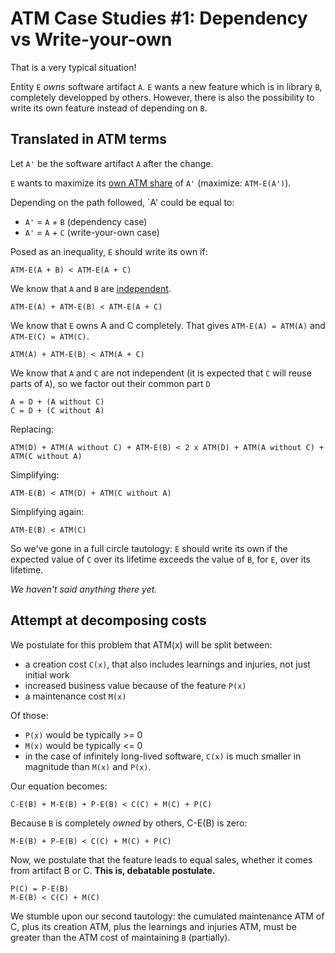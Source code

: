 # ATM Case Studies #1: Dependency vs Write-your-own

That is a very typical situation!

Entity `E` _owns_ software artifact `A`. `E` wants a new feature which is in library `B`, completely developped by others. However, there is also the possibility to write its own feature instead of depending on `B`.


## Translated in ATM terms

Let `A'` be the software artifact `A` after the change.

`E` wants to maximize its [own ATM share](#Who-owns-software?) of `A'` (maximize: `ATM-E(A')`).

Depending on the path followed, `A' could be equal to:
  - `A'` = `A` + `B` (dependency case)
  - `A'` = `A` + `C` (write-your-own case)


Posed as an inequality, `E` should write its own if:
  
    ATM-E(A + B) < ATM-E(A + C)

We know that `A` and `B` are [independent](#Software-Artifacts-as-elementary-unit).

    ATM-E(A) + ATM-E(B) < ATM-E(A + C)

We know that `E` owns A and C completely. That gives `ATM-E(A) = ATM(A)` and `ATM-E(C) = ATM(C)`.

    ATM(A) + ATM-E(B) < ATM(A + C)

We know that `A` and `C` are not independent (it is expected that `C` will reuse parts of `A`), so we factor out their common part `D`

    A = D + (A without C)
    C = D + (C without A)

Replacing:

    ATM(D) + ATM(A without C) + ATM-E(B) < 2 x ATM(D) + ATM(A without C) + ATM(C without A)

Simplifying:

    ATM-E(B) < ATM(D) + ATM(C without A)

Simplifying again:

    ATM-E(B) < ATM(C)


So we've gone in a full circle tautology: `E` should write its own if the expected value of `C` over its lifetime exceeds the value of `B`, for `E`, over its lifetime.

_We haven't said anything there yet._


## Attempt at decomposing costs

We postulate for this problem that ATM(x) will be split between:
  - a creation cost `C(x)`, that also includes learnings and injuries, not just initial work
  - increased business value because of the feature `P(x)`
  - a maintenance cost `M(x)`

Of those:
  - `P(x)` would be typically >= 0
  - `M(x)` would be typically <= 0
  - in the case of infinitely long-lived software, `C(x)` is much smaller in magnitude than `M(x)` and `P(x)`.


Our equation becomes:

    C-E(B) + M-E(B) + P-E(B) < C(C) + M(C) + P(C)

Because `B` is completely _owned_ by others, C-E(B) is zero:

    M-E(B) + P-E(B) < C(C) + M(C) + P(C)

Now, we postulate that the feature leads to equal sales, whether it comes from artifact B or C. **This is, debatable postulate.**

    P(C) = P-E(B)
    M-E(B) < C(C) + M(C)

We stumble upon our second tautology: the cumulated maintenance ATM of C, plus its creation ATM, plus the learnings and injuries ATM, must be greater than the ATM cost of maintaining `B` (partially).

